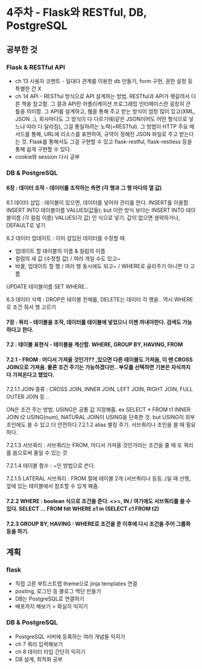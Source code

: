 ﻿# 4주차 - Flask와 RESTful, DB, PostgreSQL

## 공부한 것

### Flask & RESTful API

- ch 13 사용자 코멘트 - 일대다 관계를 이용한 db 만들기, form 구현, 권한 설정 등 특별한 건 X 
- ch 14 API - RESTful 방식으로 API 설계하는 방법. RESTful과 API가 헷갈려서 다른 책을 참고함. 그 결과 API란 어플리케이션 프로그래밍 인터페이스란 굉장히 큰 틀을 의미함. 그 API를 설계하고, 웹을 통해 주고 받는 방식이 엄청 많이 있고(XML, JSON ..), 회사마다도 그 방식이 다 다르기에(같은 JSON이어도 어떤 형식으로 넣느냐 따라 다 달라짐), 그걸 통일하려는 노력(=RESTful). 그 방법이 HTTP 주요 메서드를 통해, URL에 리소스를 표현하여, 규약이 정해진 JSON 파일로 주고 받는다는 것. Flask를 통해서도 그걸 구현할 수 있고 flask-restful, flask-restless 등을 통해 쉽게 구현할 수 있다. 
- cookie와 session 다시 공부


### DB & PostgreSQL

#### 6장 : 데이터 조작 - 데이터를 조작하는 측면 (각 행과 그 행 마다의 열 값)

6.1 데이터 삽입 : 테이블이 있으면, 데이터를 넣어야 관리를 한다. INSERT를 이용함. INSERT INTO 테이블이름 VALUES(값들); but 이런 방식 보다는 INSERT INTO 테이블이름 (각 컬럼 이름) VALUES(각 값) 인 식으로 넣기. 값이 없으면 생략하거나, DEFAULT로 넣기


6.2 데이터 업데이트 : 이미 삽입된 데이터를 수정할 때

- 업데이트 할 테이블의 이름 & 컬럼의 이름
- 컬럼의 새 값 (수정할 값) / 여러 개일 수도 있고~
- 바꿀, 업데이트 할 행 / 여러 행 동시에도 되고~ / WHERE로 골라주기 아니면 다 고름

UPDATE 테이블이름 SET WHERE..


6.3 데이터 삭제 : DROP은 테이블 전체를, DELETE는 데이터 각 행을.. 역시 WHERE로 조건 줘서 행 고르기


#### 7장 : 쿼리 - 테이블을 조작, 데이터를 테이블에 넣었으니 이젠 꺼내야한다. 검색도 가능하다고 한다.

#### 7.2 : 테이블 표현식 - 테이블을 계산함. WHERE, GROUP BY, HAVING, FROM

#### 7.2.1 - FROM : 어디서 가져올 것인가?? ,있으면 다른 테이블도 가져옴, 이 땐 CROSS JOIN으로 가져옴. 물론 조건 주기는 가능하겠다만.. 부모를 선택하면 기본은 자식까지 다 가져온다고 했었다.

7.2.1.1 JOIN 종류 : CROSS JOIN, INNER JOIN, LEFT JOIN, RIGHT JOIN, FULL OUTER JOIN 등 ..

ON은 조건 주는 방법. USING은 공통 값 지정해줌. ex SELECT * FROM t1 INNER JOIN t2 USING(num), NATURAL JOIN이 USING을 단축한 것. but USING이 외부조인에도 쓸 수 있고 더 안전하다.7.2.1.2 alias 별칭 주기. 서브쿼리나 조인을 쓸 때 필요하다.

7.2.1.3 서브쿼리 : 서브쿼리는 FROM, 어디서 가져올 것인가라는 조건을 줄 때 또 쿼리를 씀으로써 줄일 수 있는 것

7.2.1.4 테이블 함수 : ~인 방법으로 쓴다.

7.2.1.5 LATERAL 서브쿼리 : FROM 절에 테이블 2개 (서브쿼리나 등등..)일 때 선행, 앞에 있는 테이블에서 참조할 수 있게 해줌. 

#### 7.2.2 WHERE : boolean 식으로 조건을 준다. <>=, IN / 여기에도 서브쿼리를 쓸 수 있다. SELECT ... FROM fdt WHERE c1 in (SELECT c1 FROM t2)

#### 7.2.3 GROUP BY, HAVING : WHERE로 조건을 준 이후에 다시 조건을 주어 그룹화 등을 하기.



## 계획

### flask 
- 직접 고른 부트스트랩 theme으로 jinja templates 연결 
- posting, 로그인 등 블로그 백단 만들기
- DB는 PostgreSQL로 연결하기
- 배포까지 해보기 > 확실히 익히기

### DB & PostgreSQL
- PostgreSQL 서버에 등록하는 여러 개념들 익히기 
- ch 7 쿼리 입력해보기 
- ch 8 데이터 타입 간단히 익히기
- DB 설계, 최적화 공부
